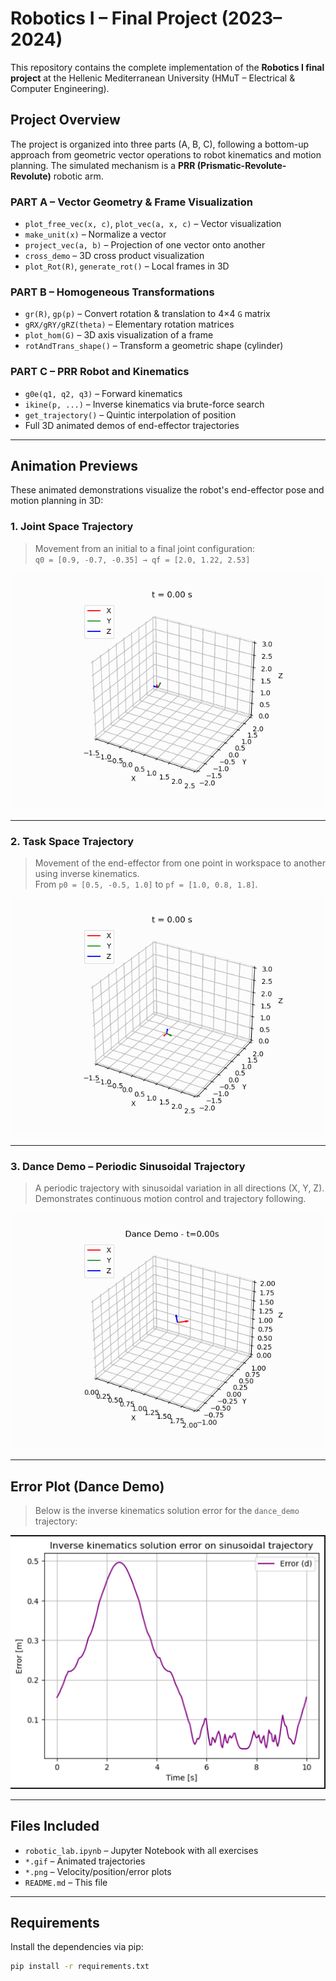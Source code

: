 # Robotics I – Final Project (2023–2024)

This repository contains the complete implementation of the **Robotics I final project** at the Hellenic Mediterranean University (HMuT – Electrical & Computer Engineering).

## Project Overview

The project is organized into three parts (A, B, C), following a bottom-up approach from geometric vector operations to robot kinematics and motion planning. The simulated mechanism is a **PRR (Prismatic-Revolute-Revolute)** robotic arm.

### PART A – Vector Geometry & Frame Visualization

- `plot_free_vec(x, c)`, `plot_vec(a, x, c)` – Vector visualization
- `make_unit(x)` – Normalize a vector
- `project_vec(a, b)` – Projection of one vector onto another
- `cross_demo` – 3D cross product visualization
- `plot_Rot(R)`, `generate_rot()` – Local frames in 3D

### PART B – Homogeneous Transformations

- `gr(R)`, `gp(p)` – Convert rotation & translation to 4×4 `G` matrix
- `gRX/gRY/gRZ(theta)` – Elementary rotation matrices
- `plot_hom(G)` – 3D axis visualization of a frame
- `rotAndTrans_shape()` – Transform a geometric shape (cylinder)

### PART C – PRR Robot and Kinematics

- `g0e(q1, q2, q3)` – Forward kinematics
- `ikine(p, ...)` – Inverse kinematics via brute-force search
- `get_trajectory()` – Quintic interpolation of position
- Full 3D animated demos of end-effector trajectories

---

##  Animation Previews

These animated demonstrations visualize the robot's end-effector pose and motion planning in 3D:

### 1. Joint Space Trajectory

> Movement from an initial to a final joint configuration:  
> `q0 = [0.9, -0.7, -0.35] → qf = [2.0, 1.22, 2.53]`

![Joint Space Trajectory](robot_trajectory.gif)

---

### 2. Task Space Trajectory

> Movement of the end-effector from one point in workspace to another using inverse kinematics.  
> From `p0 = [0.5, -0.5, 1.0]` to `pf = [1.0, 0.8, 1.8]`.

![Task Space Trajectory](task_trajectory.gif)

---

### 3. Dance Demo – Periodic Sinusoidal Trajectory

> A periodic trajectory with sinusoidal variation in all directions (X, Y, Z).  
> Demonstrates continuous motion control and trajectory following.

![Dance Demo](dance_demo.gif)

---

## Error Plot (Dance Demo)

> Below is the inverse kinematics solution error for the `dance_demo` trajectory:

![IK Error Plot](ik_error_plot.png)

---

## Files Included

- `robotic_lab.ipynb` – Jupyter Notebook with all exercises
- `*.gif` – Animated trajectories
- `*.png` – Velocity/position/error plots
- `README.md` – This file

---

##  Requirements

Install the dependencies via pip:

```bash
pip install -r requirements.txt
